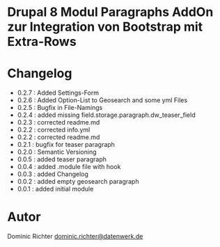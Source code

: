 # Drupal 8 Modul Paragraphs AddOn zur Integration von Bootstrap mit Extra-Rows

# Changelog

* 0.2.7 : Added Settings-Form
* 0.2.6 : Added Option-List to Geosearch and some yml Files
* 0.2.5 : Bugfix in File-Namings
* 0.2.4 : added missing field.storage.paragraph.dw_teaser_field
* 0.2.3 : corrected readme.md
* 0.2.2 : corrected info.yml
* 0.2.2 : corrected readme.md
* 0.2.1 : bugfix for teaser paragraph
* 0.2.0 : Semantic Versioning
* 0.0.5 : added teaser paragraph
* 0.0.4 : added .module file with hook
* 0.0.3 : added Changelog
* 0.0.2 : added empty geosearch paragraph
* 0.0.1 : added initial module

# Autor
Dominic Richter
dominic.richter@datenwerk.de
